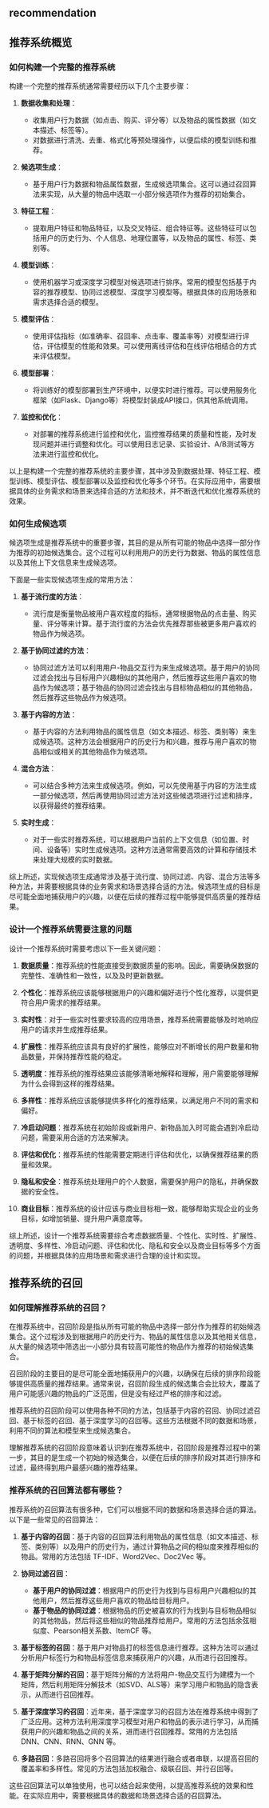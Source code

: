 ## recommendation


## 推荐系统概览

### 如何构建一个完整的推荐系统

构建一个完整的推荐系统通常需要经历以下几个主要步骤：

1. **数据收集和处理**：
   - 收集用户行为数据（如点击、购买、评分等）以及物品的属性数据（如文本描述、标签等）。
   - 对数据进行清洗、去重、格式化等预处理操作，以便后续的模型训练和推荐。

2. **候选项生成**：
   - 基于用户行为数据和物品属性数据，生成候选项集合。这可以通过召回算法来实现，从大量的物品中选取一小部分候选项作为推荐的初始集合。

3. **特征工程**：
   - 提取用户特征和物品特征，以及交叉特征、组合特征等。这些特征可以包括用户的历史行为、个人信息、地理位置等，以及物品的属性、标签、类别等。

4. **模型训练**：
   - 使用机器学习或深度学习模型对候选项进行排序。常用的模型包括基于内容的推荐模型、协同过滤模型、深度学习模型等。根据具体的应用场景和需求选择合适的模型。

5. **模型评估**：
   - 使用评估指标（如准确率、召回率、点击率、覆盖率等）对模型进行评估，评估模型的性能和效果。可以使用离线评估和在线评估相结合的方式来评估模型。

6. **模型部署**：
   - 将训练好的模型部署到生产环境中，以便实时进行推荐。可以使用服务化框架（如Flask、Django等）将模型封装成API接口，供其他系统调用。

7. **监控和优化**：
   - 对部署的推荐系统进行监控和优化，监控推荐结果的质量和性能，及时发现问题并进行调整和优化。可以使用日志记录、实验设计、A/B测试等方法来进行监控和优化。

以上是构建一个完整的推荐系统的主要步骤，其中涉及到数据处理、特征工程、模型训练、模型评估、模型部署以及监控和优化等多个环节。在实际应用中，需要根据具体的业务需求和场景来选择合适的方法和技术，并不断迭代和优化推荐系统的效果。



### 如何生成候选项

候选项生成是推荐系统中的重要步骤，其目的是从所有可能的物品中选择一部分作为推荐的初始候选集合。这个过程可以利用用户的历史行为数据、物品的属性信息以及其他上下文信息来生成候选项。

下面是一些实现候选项生成的常用方法：

1. **基于流行度的方法**：
   - 流行度是衡量物品被用户喜欢程度的指标，通常根据物品的点击量、购买量、评分等来计算。基于流行度的方法会优先推荐那些被更多用户喜欢的物品作为候选项。

2. **基于协同过滤的方法**：
   - 协同过滤方法可以利用用户-物品交互行为来生成候选项。基于用户的协同过滤会找出与目标用户兴趣相似的其他用户，然后推荐这些用户喜欢的物品作为候选项；基于物品的协同过滤会找出与目标物品相似的其他物品，然后推荐这些物品作为候选项。

3. **基于内容的方法**：
   - 基于内容的方法利用物品的属性信息（如文本描述、标签、类别等）来生成候选项。这种方法会根据用户的历史行为和兴趣，推荐与用户喜欢的物品相似或相关的其他物品作为候选项。

4. **混合方法**：
   - 可以结合多种方法来生成候选项。例如，可以先使用基于内容的方法生成一部分候选项，然后再使用协同过滤方法对这些候选项进行过滤和排序，以获得最终的推荐结果。

5. **实时生成**：
   - 对于一些实时推荐系统，可以根据用户当前的上下文信息（如位置、时间、设备等）实时生成候选项。这种方法通常需要高效的计算和存储技术来处理大规模的实时数据。

综上所述，实现候选项生成通常涉及基于流行度、协同过滤、内容、混合方法等多种方法，并需要根据具体的业务需求和场景选择合适的方法。候选项生成的目标是尽可能全面地捕获用户的兴趣，以便在后续的推荐过程中能够提供高质量的推荐结果。


### 设计一个推荐系统需要注意的问题

设计一个推荐系统时需要考虑以下一些关键问题：

1. **数据质量**：推荐系统的性能直接受到数据质量的影响。因此，需要确保数据的完整性、准确性和一致性，以及及时更新数据。

2. **个性化**：推荐系统应该能够根据用户的兴趣和偏好进行个性化推荐，以提供更符合用户需求的推荐结果。

3. **实时性**：对于一些实时性要求较高的应用场景，推荐系统需要能够及时地响应用户的请求并生成推荐结果。

4. **扩展性**：推荐系统应该具有良好的扩展性，能够应对不断增长的用户数量和物品数量，并保持推荐性能的稳定。

5. **透明度**：推荐系统的推荐结果应该能够清晰地解释和理解，用户需要能够理解为什么会得到这样的推荐结果。

6. **多样性**：推荐系统应该能够提供多样化的推荐结果，以满足用户不同的需求和偏好。

7. **冷启动问题**：推荐系统在初始阶段或新用户、新物品加入时可能会遇到冷启动问题，需要采用合适的方法来解决。

8. **评估和优化**：推荐系统的性能需要定期进行评估和优化，以确保推荐结果的质量和效果。

9. **隐私和安全**：推荐系统处理用户的个人数据，需要保护用户的隐私，并确保数据的安全性。

10. **商业目标**：推荐系统的设计应该与商业目标相一致，能够帮助实现企业的业务目标，如增加销量、提升用户满意度等。

综上所述，设计一个推荐系统需要综合考虑数据质量、个性化、实时性、扩展性、透明度、多样性、冷启动问题、评估和优化、隐私和安全以及商业目标等多个方面的问题，并根据具体的应用场景和需求进行合理的设计和实现。


## 推荐系统的召回

### 如何理解推荐系统的召回？

在推荐系统中，召回阶段是指从所有可能的物品中选择一部分作为推荐的初始候选集合。这个过程涉及到根据用户的历史行为、物品的属性信息以及其他相关信息，从大量的候选项中筛选出一小部分具有较高可能性的物品作为推荐的初始候选集合。

召回阶段的主要目的是尽可能全面地捕获用户的兴趣，以确保在后续的排序阶段能够提供高质量的推荐结果。通常来说，召回阶段生成的候选集合会比较大，覆盖了用户可能感兴趣的物品的广泛范围，但是没有经过严格的排序和过滤。

推荐系统的召回阶段可以使用各种不同的方法，包括基于内容的召回、协同过滤召回、基于标签的召回、基于深度学习的召回等。这些方法根据不同的数据和场景，利用不同的算法和模型来生成候选集合。

理解推荐系统的召回阶段意味着认识到在推荐系统中，召回阶段是推荐过程中的第一步，其目的是生成一个初始的候选集合，以便在后续的排序阶段对其进行排序和过滤，最终得到用户最感兴趣的推荐结果。


### 推荐系统的召回算法都有哪些？

推荐系统的召回算法有很多种，它们可以根据不同的数据和场景选择合适的算法。以下是一些常见的召回算法：

1. **基于内容的召回**：基于内容的召回算法利用物品的属性信息（如文本描述、标签、类别等）以及用户的历史行为，通过计算物品之间的相似度来推荐相似的物品。常用的方法包括 TF-IDF、Word2Vec、Doc2Vec 等。

2. **协同过滤召回**：
   - **基于用户的协同过滤**：根据用户的历史行为找到与目标用户兴趣相似的其他用户，然后推荐这些用户喜欢的物品给目标用户。
   - **基于物品的协同过滤**：根据物品的历史被喜欢的行为找到与目标物品相似的其他物品，然后将这些相似的物品推荐给用户。常用的方法包括余弦相似度、Pearson相关系数、ItemCF 等。

3. **基于标签的召回**：基于用户对物品打的标签信息进行推荐。这种方法可以通过分析用户标签行为和物品标签信息来捕获用户的兴趣，从而进行召回推荐。

4. **基于矩阵分解的召回**：基于矩阵分解的方法将用户-物品交互行为建模为一个矩阵，然后利用矩阵分解技术（如SVD、ALS等）来学习用户和物品的隐含表示，从而进行召回推荐。

5. **基于深度学习的召回**：近年来，基于深度学习的召回方法在推荐系统中得到了广泛应用。这种方法利用深度学习模型对用户和物品的表示进行学习，从而捕获用户的兴趣和物品之间的关系，进而进行召回推荐。常用的方法包括 DNN、CNN、RNN、GNN 等。

6. **多路召回**：多路召回将多个召回算法的结果进行融合或者串联，以提高召回的覆盖率和多样性。常见的方法包括加权融合、级联召回、并行召回等。

这些召回算法可以单独使用，也可以结合起来使用，以提高推荐系统的效果和性能。在实际应用中，需要根据具体的数据和场景选择合适的召回算法。

